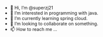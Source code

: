 - 👋 Hi, I’m @superzj21
- 👀 I’m interested in programming with java.
- 🌱 I’m currently learning spring cloud.
- 💞️ I’m looking to collaborate on something.
- 📫 How to reach me ...

<!---
superzj21/superzj21 is a ✨ special ✨ repository because its `README.md` (this file) appears on your GitHub profile.
You can click the Preview link to take a look at your changes.
--->

